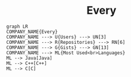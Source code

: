 <h1 align="center">Every</h1>

```mermaid
graph LR
COMPANY_NAME{Every}
COMPANY_NAME ---> U{Users} ---> UN[3]
COMPANY_NAME ---> R{Repositories} ---> RN[6]
COMPANY_NAME ---> G{Gists} ---> GN[13]
COMPANY_NAME ---> ML{Most Used<br>Languages}
ML --> Java[Java]
ML --> C++[C++]
ML --> C[C]
```
